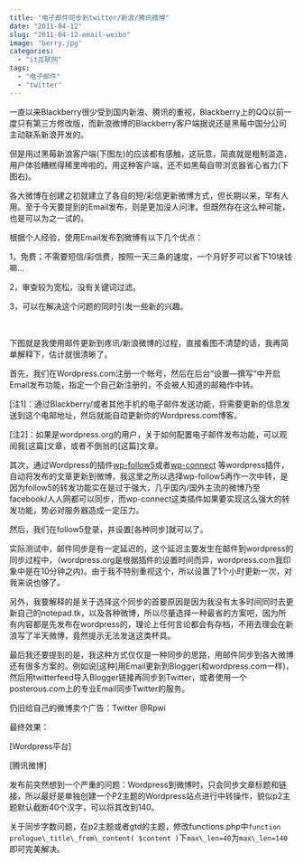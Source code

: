```yaml
---
title: "电子邮件同步到twitter/新浪/腾讯微博"
date: "2011-04-12"
slug: "2011-04-12-email-weibo"
image: "berry.jpg"
categories: 
  - "it互联网"
tags: 
  - "电子邮件"
  - "twitter"
---
```


一直以来Blackberry很少受到国内新浪、腾讯的重视，Blackberry上的QQ以前一度只有第三方修改版，而新浪微博的Blackberry客户端据说还是黑莓中国分公司主动联系新浪开发的。

但是用过黑莓新浪客户端(下图左)的应该都有感触，这玩意，简直就是粗制滥造，用户体验糟糕得稀里哗啦的。用这种客户端，还不如黑莓自带浏览器省心省力(下图右)。

各大微博在创建之初就建立了各自的短/彩信更新微博方式，但长期以来，罕有人用。至于今天要提到的Email发布，则是更加没人问津。但既然存在这么种可能，也是可以为之一试的。

根据个人经验，使用Email发布到微博有以下几个优点：

1，免费；不需要短信/彩信费，按照一天三条的速度，一个月好歹可以省下10块钱嘛...

2，审查较为宽松，没有关键词过滤。

3，可以在解决这个问题的同时引发一些新的兴趣。

 

下图就是我使用邮件更新到疼讯/新浪微博的过程，直接看图不清楚的话，我再简单解释下，估计就很清晰了。

首先，我们在Wordpress.com注册一个帐号，然后在后台“设置—撰写”中开启Email发布功能，指定一个自己新注册的，不会被人知道的邮箱作中转。

\[注1\]：通过Blackberry/或者其他手机的电子邮件发送功能，将需要更新的信息发送到这个电邮地址，然后就能自动更新你的Wordpress.com博客。

\[注2\]：如果是wordpress.org的用户，关于如何配置电子邮件发布功能，可以观阅我[这篇]文章，或者不倒翁的[这篇]文章。

其次，通过Wordpress的插件[wp-follow5](http://wordpress.org/extend/plugins/wp-follow5/)或者[wp-connect](http://wordpress.org/extend/plugins/wp-connect/) 等wordpress插件，自动将发布的文章更新到微博，我这里之所以选择wp-follow5再作一次中转，是因为follow5的转发功能实在是过于强大，几乎国内/国外主流的微博乃至facebook/人人网都可以同步，而wp-connect这类插件如果要实现这么强大的转发功能，势必对服务器造成一定压力。

然后，我们在follow5登录，并设置[各种同步]就可以了。

实际测试中，邮件同步是有一定延迟的，这个延迟主要发生在邮件到wordpress的同步过程中，（wordpress.org是根据插件的设置时间而异，wordpress.com我印象中是在10分钟之内)。由于我不特别重视这个，所以设置了1个小时更新一次，对我来说也够了。

另外，我要解释的是关于选择这个同步的首要原因是因为我没有太多时间同时去更新自己的notepad.tk，以及各种微博，所以尽量选择一种最省的方案吧，因为所有内容都是先发布在wordpress的，理论上任何言论都会有存档，不用去理会在新浪写了半天微博，竟然提示无法发送这类杯具。

最后我还要提到的是，我这种方式仅仅是一种同步的思路，用邮件同步到各大微博还有很多方案的。例如说[这种]用Email更新到Blogger(和wordpress.com一样)，然后用twitterfeed导入Blogger链接再同步到Twitter，或者使用一个posterous.com上的专业Email同步Twitter的服务。

仍旧给自己的微博卖个广告：Twitter @Rpwi

最终效果：

[Wordpress平台]

[腾讯微博]



发布前突然想到一个严重的问题：Wordpress到微博时，只会同步文章标题和链接，所以最好是单独创建一个P2主题的Wordpress站点进行中转操作，貌似p2主题默认截断40个汉字，可以将其改到140。

关于同步字数问题，在p2主题或者gtd的主题，修改functions.php中`function prologue\_title\_from\_content( $content )`下`max\_len=40`为`max\_len=140`即可完美解决。
